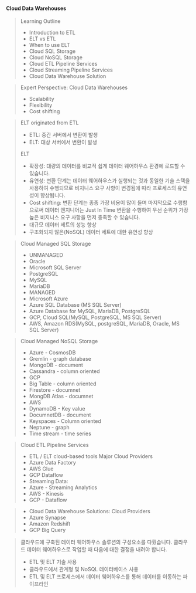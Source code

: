 #### Cloud Data Warehouses

>Learning Outline
>
>* Introduction to ETL
>* ELT vs ETL
>* When to use ELT
>* Cloud SQL Storage
>* Cloud NoSQL Storage
>* Cloud ETL Pipeline Services
>* Cloud Streaming Pipeline Services
>* Cloud Data Warehouse Solution

>Expert Perspective: Cloud Data Warehouses
>
>* Scalability
>* Flexibility
>* Cost shifting

>ELT originated from ETL
>
>* ETL: 중간 서버에서 변환이 발생
>* ELT:  대상 서버에서 변환이 발생
>
>ELT
>
>* 확장성: 대량의 데이터를 비교적 쉽게 데이터 웨어하우스 환경에 로드할 수 있습니다.
>* 유연성: 변환 단계는 데이터 웨어하우스가 실행되는 것과 동일한 기술 스택을 사용하여 수행되므로 비지니스 요구 사항이 변경됨에 따라 프로세스의 유연성이 향상됩니다.
>* Cost shifting: 변환 단계는 종종 가장 비용이 많이 들며 마지막으로 수행함으로써 데이터 엔지니어는 Just In Time 변환을 수행하여 우선 순위가 가장 높은 비지니스 요구 사항을 먼저 충족할 수 있습니다.
>* 대규모 데이터 세트의 성능 향상
>* 구조화되지 않은(NoSQL) 데이터 세트에 대한 유연성 향상

>Cloud Managed SQL Storage
>
>* UNMANAGED
>  * Oracle
>  * Microsoft SQL Server
>  * PostgreSQL
>  * MySQL
>  * MariaDB
>* MANAGED
>  * Microsoft Azure
>  * Azure SQL Database (MS SQL Server)
>  * Azure Database for MySQL, MariaDB, PostgreSQL
>  * GCP, Cloud SQL(MySQL, PostgreSQL, MS SQL Server)
>  * AWS, Amazon RDS(MySQL, postgreSQL, MariaDB, Oracle, MS SQL Server)

>Cloud Managed NoSQL Storage
>
>* Azure - CosmosDB
>  * Gremlin - graph database
>  * MongoDB - document
>  * Cassandra - column oriented
>* GCP
>  * Big Table - column oriented
>  * Firestore - documnet
>  * MongDB Atlas - documnet
>* AWS
>  * DynamoDB - Key value
>  * DocumnetDB - document
>  * Keyspaces - Column oriented
>  * Neptune - graph
>  * Time stream - time series

>Cloud ETL Pipeline Services
>
>* ETL / ELT cloud-based tools Major Cloud Providers
>  * Azure Data Factory
>  * AWS Glue
>  * GCP Dataflow
>* Streaming Data:
>  * Azure - Streaming Analytics
>  * AWS - Kinesis
>  * GCP - Dataflow
>    

>* Cloud Data Warehouse Solutions: Cloud Providers
>  * Azure Synapse
>  * Amazon Redshift
>  * GCP Big Query

>클라우드에 구축된 데이터 웨어하우스 솔루션의 구성요소를 다뤘습니다. 클라우드 데이터 웨어하우스로 작업할 때 다음에 대한 결정을 내려야 합니다.
>
>- ETL 및 ELT 기술 사용
>- 클라우드에서 관계형 및 NoSQL 데이터베이스 사용
>- ETL 및 ELT 프로세스에서 데이터 웨어하우스를 통해 데이터를 이동하는 파이프라인
